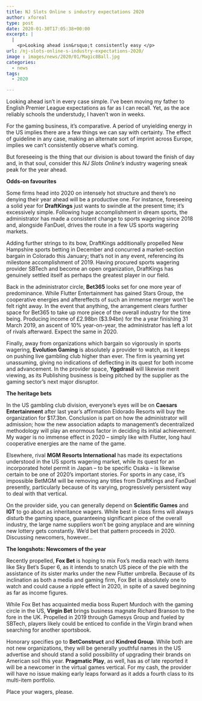 ```yaml
---
title: NJ Slots Online s industry expectations 2020
author: xforeal 
type: post
date: 2020-01-30T17:05:38+00:00
excerpt: |
  |
    <p>Looking ahead isn&rsquo;t consistently easy </p>
url: /nj-slots-online-s-industry-expectations-2020/
image : images/news/2020/01/Magic8Ball.jpg
categories:
  - news
tags:
  - 2020

---
```

Looking ahead isn’t in every case simple. I’ve been moving my father to English Premier League expectations as far as I can recall. Yet, as the ace reliably schools the understudy, I haven’t won in weeks.

For the gaming business, it’s comparative. A period of unyielding energy in the US implies there are a few things we can say with certainty. The effect of guideline in any case, making an alternate sort of imprint across Europe, implies we can’t consistently observe what’s coming.

But foreseeing is the thing that our division is about toward the finish of day and, in that soul, consider this _NJ Slots Online’s_ industry wagering sneak peak for the year ahead.

**Odds-on favourites**

Some firms head into 2020 on intensely hot structure and there’s no denying their year ahead will be a productive one. For instance, foreseeing a solid year for **DraftKings** just wants to swindle at the present time; it’s excessively simple. Following huge accomplishment in dream sports, the administrator has made a consistent change to sports wagering since 2018 and, alongside FanDuel, drives the route in a few US sports wagering markets.

Adding further strings to its bow, DraftKings additionally propelled New Hampshire sports betting in December and concurred a market-section bargain in Colorado this January; that’s not in any event, referencing its milestone accomplishment of 2019. Having procured sports wagering provider SBTech and become an open organization, DraftKings has genuinely settled itself as perhaps the greatest player in our field.

Back in the administrator circle, **Bet365** looks set for one more year of predominance. While Flutter Entertainment has gained Stars Group, the cooperative energies and aftereffects of such an immense merger won’t be felt right away. In the event that anything, the arrangement clears further space for Bet365 to take up more piece of the overall industry for the time being. Producing income of £2.98bn ($3.94bn) for the a year finishing 31 March 2019, an ascent of 10% year-on-year, the administrator has left a lot of rivals afterward. Expect the same in 2020.

Finally, away from organizations which bargain so vigorously in sports wagering, **Evolution Gaming** is absolutely a provider to watch, as it keeps on pushing live gambling club higher than ever. The firm is yearning yet unassuming, giving no indications of deflecting in its quest for both income and advancement. In the provider space, **Yggdrasil** will likewise merit viewing, as its Publishing business is being pitched by the supplier as the gaming sector’s next major disruptor.

**The heritage bets**

In the US gambling club division, everyone’s eyes will be on **Caesars Entertainment** after last year’s affirmation Eldorado Resorts will buy the organization for $17.3bn. Conclusion is part on how the administrator will admission; how the new association adapts to management’s decentralized methodology will play an enormous factor in deciding its initial achievement. My wager is no immense effect in 2020 – simply like with Flutter, long haul cooperative energies are the name of the game.

Elsewhere, rival **MGM Resorts International** has made its expectations understood in the US sports wagering market, while its quest for an incorporated hotel permit in Japan – to be specific Osaka – is likewise certain to be one of 2020’s important stories. For sports in any case, it’s impossible BetMGM will be removing any titles from DraftKings and FanDuel presently, particularly because of its varying, progressively persistent way to deal with that vertical.

On the provider side, you can generally depend on **Scientific Games** and **IGT** to go about as inheritance wagers. While best in class firms will always disturb the gaming space, guaranteeing significant piece of the overall industry, the large name suppliers won’t be going anyplace and are winning new lottery gets constantly. We’d bet that pattern proceeds in 2020. Discussing newcomers, however…

**The longshots: Newcomers of the year**

Recently propelled, **Fox Bet** is hoping to mix Fox’s media reach with items like Sky Bet’s Super 6, as it intends to snatch US piece of the pie with the assistance of its sister marks under the new Flutter umbrella. Because of its inclination as both a media and gaming firm, Fox Bet is absolutely one to watch and could cause a ripple effect in 2020, in spite of a saved beginning as far as income figures.

While Fox Bet has acquainted media boss Rupert Murdoch with the gaming circle in the US, **Virgin Bet** brings business magnate Richard Branson to the fore in the UK. Propelled in 2019 through Gamesys Group and fueled by SBTech, players likely could be enticed to confide in the Virgin brand when searching for another sportsbook.

Honorary specifies go to **BetConstruct** and **Kindred Group**. While both are not new organizations, they will be generally youthful names in the US advertise and should stand a solid possibility of upgrading their brands on American soil this year. **Pragmatic Play**, as well, has as of late reported it will be a newcomer in the virtual games vertical. For my cash, the provider will have no issue making early leaps forward as it adds a fourth class to its multi-item portfolio.

Place your wagers, please.